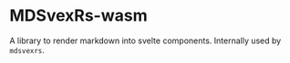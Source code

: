# MDSvexRs-wasm

A library to render markdown into svelte components. Internally used by `mdsvexrs`.
